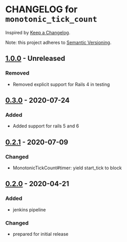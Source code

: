 # CHANGELOG for `monotonic_tick_count`

Inspired by [Keep a Changelog](https://keepachangelog.com/en/1.0.0/).

Note: this project adheres to [Semantic Versioning](https://semver.org/spec/v2.0.0.html).

## [1.0.0] - Unreleased
### Removed
- Removed explicit support for Rails 4 in testing

## [0.3.0] - 2020-07-24
### Added
- Added support for rails 5 and 6

## [0.2.1] - 2020-07-09
### Changed
- MonotonicTickCount#timer: yield start_tick to block

## [0.2.0] - 2020-04-21
### Added
- jenkins pipeline

### Changed
- prepared for initial release

[1.0.0]: https://github.com/Invoca/monotonic_tick_count/compare/v0.3.0...v1.0.0
[0.3.0]: https://github.com/Invoca/monotonic_tick_count/compare/v0.2.1...v0.3.0
[0.2.1]: https://github.com/Invoca/monotonic_tick_count/compare/v0.2.0...v0.2.1
[0.2.0]: https://github.com/Invoca/monotonic_tick_count/releases/tag/v0.2.0
